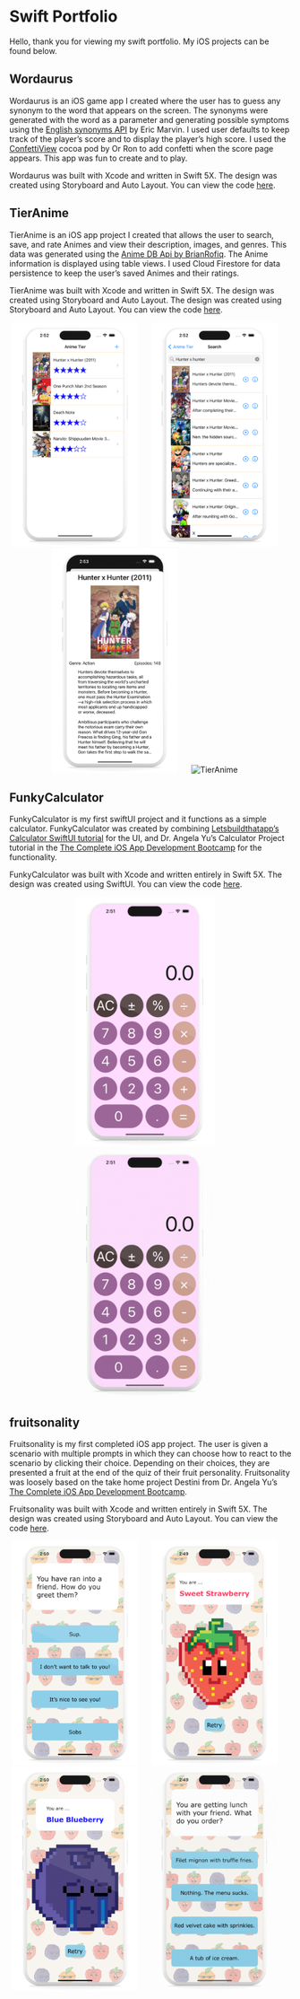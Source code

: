 # Swift Portfolio
Hello, thank you for viewing my swift portfolio. My iOS projects can be found below.

## Wordaurus
Wordaurus is an iOS game app I created where the user has to guess any synonym to the word that appears on the screen. The synonyms were generated with the word as a parameter and generating possible symptoms using the [English synonyms API](https://rapidapi.com/ericmorvax-2YHUl-ynmUD/api/english-synonyms) by Eric Marvin. I used user defaults to keep track of the player’s score and to display the player’s high score. I used the [ConfettiView](https://cocoapods.org/pods/ConfettiView) cocoa pod by Or Ron to add confetti when the score page appears. This app was fun to create and to play.

Wordaurus was built with Xcode and written in Swift 5X. The design was created using Storyboard and Auto Layout.  You can view the code [here](https://github.com/elenagalluzzo/Wordaurus).  

## TierAnime
TierAnime is an iOS app project I created that allows the user to search, save, and rate Animes and view their description, images, and genres. This data was generated using the [Anime DB Api by BrianRofiq](https://rapidapi.com/brian.rofiq/api/anime-db). The Anime information is displayed using table views. I used Cloud Firestore for data persistence to keep the user’s saved Animes and their ratings.

TierAnime was built with Xcode and written in Swift 5X. The design was created using Storyboard and Auto Layout. The design was created using Storyboard and Auto Layout.  You can view the code [here](https://github.com/elenagalluzzo/TierAnime).                                                                                   
<p align="center">
	<img src="images/TierAnimeImages/TierAnimePreview1.png" width="225"  title="TierAnime">&nbsp;&nbsp;&nbsp;&nbsp;&nbsp;
	<img src="images/TierAnimeImages/TierAnimePreview2.png" width="225”  title="TierAnime">&nbsp;&nbsp;&nbsp;&nbsp;&nbsp;
 	<img src="images/TierAnimeImages/TierAnimePreview3.png" width="225"  title="TierAnime">&nbsp;&nbsp;&nbsp;&nbsp;&nbsp;
	<img src="images/TierAnimeImages/TierAnimePreview4.gif" width="225"  title="TierAnime">&nbsp;&nbsp;&nbsp;&nbsp;&nbsp;
</p>
                                                                                        
## FunkyCalculator											     
FunkyCalculator is my first swiftUI project and it functions as a simple calculator. FunkyCalculator was created by combining [Letsbuildthatapp’s Calculator SwiftUI tutorial](https://www.letsbuildthatapp.com/courses/Calculator%20SwiftUI) for the UI, and Dr. Angela Yu’s Calculator Project tutorial in the [The Complete iOS App Development Bootcamp](https://www.udemy.com/course/ios-13-app-development-bootcamp/) for the functionality.

FunkyCalculator was built with Xcode and written entirely in Swift 5X. The design was created using SwiftUI. You can view the code [here](https://github.com/elenagalluzzo/FunkyCalculator).  
<p align="center">
	<img src="images/FunkyCalculatorImages/FunkyCalculatorPreview1.png" width="250"  title="FunkyCalculator">&nbsp;&nbsp;&nbsp;&nbsp;&nbsp;
	<img src="images/FunkyCalculatorImages/FunkyCalculatorPreview2.gif" width="250"  title="FunkyCalculator">&nbsp;&nbsp;&nbsp;&nbsp;&nbsp;
</p>
                                                                                        
## fruitsonality
Fruitsonality is my first completed iOS app project. The user is given a scenario with multiple prompts in which they can choose how to react to the scenario by clicking their choice. Depending on their choices, they are presented a fruit at the end of the quiz of their fruit personality. Fruitsonality was loosely based on the take home project Destini from Dr. Angela Yu’s [The Complete iOS App Development Bootcamp](https://www.udemy.com/course/ios-13-app-development-bootcamp/).

Fruitsonality was built with Xcode and written entirely in Swift 5X. The design was created using Storyboard and Auto Layout. You can view the code [here](https://github.com/elenagalluzzo/fruitsonality).
<p align="center">
	<img src="images/FruitsonalityImages/FruitsonalityPreview1.png" width="225"  title="fruitsonality">&nbsp;&nbsp;&nbsp;&nbsp;&nbsp;
	<img src="images/FruitsonalityImages/FruitsonalityPreview2.png" width="225”  title="fruitsonality">&nbsp;&nbsp;&nbsp;&nbsp;&nbsp;
 	<img src="images/FruitsonalityImages/FruitsonalityPreview3.png" width="225"  title="fruitsonality">&nbsp;&nbsp;&nbsp;&nbsp;&nbsp;
	<img src="images/FruitsonalityImages/FruitsonalityPreview4.gif" width="225"  title="fruitsonality">&nbsp;&nbsp;&nbsp;&nbsp;&nbsp;
</p>
